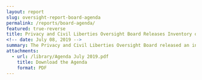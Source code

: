 ```yaml
---
layout: report
slug: oversight-report-board-agenda
permalink: /reports/board-agenda/
featured: true-reverse
title: Privacy and Civil Liberties Oversight Board Releases Inventory of Active Oversight Projects and Other Initiatives
<!-- date: July 08, 2019 -->
summary: The Privacy and Civil Liberties Oversight Board released an inventory of its active oversight projects and other initiatives.  Notably, the release discloses for the first time, after clearance by the agency, the subject of the Board’s “deep dive” review of a classified activity conducted by the NSA.  The inventory also describes several previously unannounced projects approved by the Board in early 2017.
attachments:
  - url: /library/Agenda July 2019.pdf
    title: Download the Agenda
    format: PDF
---
```

